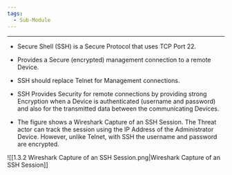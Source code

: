 ```yaml
---
tags:
  - Sub-Module
---
```


---
- Secure Shell (SSH) is a Secure Protocol that uses TCP Port 22.
- Provides a Secure (encrypted) management connection to a remote Device.
- SSH should replace Telnet for Management connections.
- SSH Provides Security for remote connections by providing strong Encryption when a Device is authenticated (username and password) and also for the transmitted data between the communicating Devices.

- The figure shows a Wireshark Capture of an SSH Session.
  The Threat actor can track the session using the IP Address of the Administrator Device.
  However, unlike Telnet, with SSH the username and password are encrypted.

![[1.3.2 Wireshark Capture of an SSH Session.png|Wireshark Capture of an SSH Session]]
